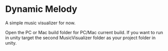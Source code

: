 # Dynamic Melody
A simple music visualizer for now.

Open the PC or Mac build folder for PC/Mac current build.  If you want to run in unity target the second MusicVisualizer folder as your
project folder in unity.

